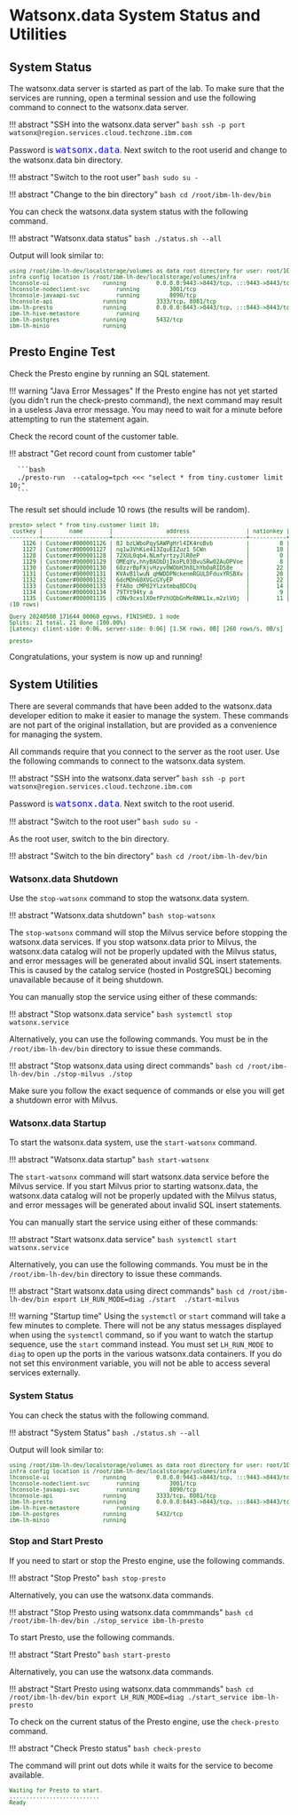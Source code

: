 # Watsonx.data System Status and Utilities

## System Status

The watsonx.data server is started as part of the lab. To make sure that the services are running, open a terminal session and use the following command to connect to the watsonx.data server.

!!! abstract "SSH into the watsonx.data server"
      ```bash
      ssh -p port watsonx@region.services.cloud.techzone.ibm.com
      ```

Password is <code style="color:blue;font-size:medium;">watsonx.data</code>.
Next switch to the root userid and change to the watsonx.data bin directory.

!!! abstract "Switch to the root user"
      ```bash
      sudo su -
      ```

!!! abstract "Change to the bin directory"
      ```bash
      cd /root/ibm-lh-dev/bin
      ```

You can check the watsonx.data system status with the following command.

!!! abstract "Watsonx.data status"
      ```bash
      ./status.sh --all
      ```

Output will look similar to:
<pre style="font-size: small; color: darkgreen; overflow: scroll">
using /root/ibm-lh-dev/localstorage/volumes as data root directory for user: root/1001 
infra config location is /root/ibm-lh-dev/localstorage/volumes/infra
lhconsole-ui				running			0.0.0.0:9443->8443/tcp, :::9443->8443/tcp
lhconsole-nodeclient-svc		running			3001/tcp
lhconsole-javaapi-svc			running			8090/tcp
lhconsole-api				running			3333/tcp, 8081/tcp
ibm-lh-presto				running			0.0.0.0:8443->8443/tcp, :::8443->8443/tcp
ibm-lh-hive-metastore			running			
ibm-lh-postgres				running			5432/tcp
ibm-lh-minio				running			
</pre>

## Presto Engine Test
Check the Presto engine by running an SQL statement. 

!!! warning "Java Error Messages"
      If the Presto engine has not yet started (you didn't run the check-presto command), the next command may result in a useless Java error message. You may need to wait for a minute before attempting to run the statement again.

Check the record count of the customer table. 

!!! abstract "Get record count from customer table"

      ```bash
      ./presto-run  --catalog=tpch <<< "select * from tiny.customer limit 10;"
      ```

The result set should include 10 rows (the results will be random).

<pre style="font-size: small; color: darkgreen; overflow: auto">
presto> select * from tiny.customer limit 10;
 custkey |        name        |                address                 | nationkey |      phone      | acctbal | mktsegment |                                                  comment                                                   
---------+--------------------+----------------------------------------+-----------+-----------------+---------+------------+------------------------------------------------------------------------------------------------------------
    1126 | Customer#000001126 | 8J bzLWboPqySAWPgHrl4IK4roBvb          |         8 | 18-898-994-6389 | 3905.97 | AUTOMOBILE | se carefully asymptotes. unusual accounts use slyly deposits; slyly regular pi                             
    1127 | Customer#000001127 | nq1w3VhKie4I3ZquEIZuz1 5CWn            |        10 | 20-830-875-6204 | 8631.35 | AUTOMOBILE | endencies. express instructions wake about th                                                              
    1128 | Customer#000001128 | 72XUL0qb4,NLmfyrtzyJlR0eP              |         0 | 10-392-200-8982 | 8123.99 | BUILDING   | odolites according to the regular courts detect quickly furiously pending foxes? unusual theodolites use p 
    1129 | Customer#000001129 | OMEqYv,hhyBAObDjIkoPL03BvuSRw02AuDPVoe |         8 | 18-313-585-9420 | 6020.02 | HOUSEHOLD  | pades affix realms. pending courts haggle slowly fluffily final requests. quickly silent deposits are. iro 
    1130 | Customer#000001130 | 60zzrBpFXjvHzyv0WObH3h8LhYbOaRID58e    |        22 | 32-503-721-8203 | 9519.36 | HOUSEHOLD  | s requests nag silently carefully special warhorses. special accounts hinder slyly. fluffily enticing      
    1131 | Customer#000001131 | KVAvB1lwuN qHWDDPNckenmRGULDFduxYRSBXv |        20 | 30-644-540-9044 |  6019.1 | MACHINERY  | er the carefully dogged courts m                                                                           
    1132 | Customer#000001132 | 6dcMOh60XVGcGYyEP                      |        22 | 32-953-419-6880 | 4962.12 | AUTOMOBILE | ges. final, special requests nag carefully carefully bold deposits. ironic requests boost slyly through th 
    1133 | Customer#000001133 | FfA0o cMP02Ylzxtmbq8DCOq               |        14 | 24-858-762-2348 | 5335.36 | MACHINERY  | g to the pending, ironic pinto beans. furiously blithe packages are fina                                   
    1134 | Customer#000001134 | 79TYt94ty a                            |         9 | 19-832-924-7391 | 8458.26 | HOUSEHOLD  | riously across the bold instructions. quickly                                                              
    1135 | Customer#000001135 | cONv9cxslXOefPzhUQbGnMeRNKL1x,m2zlVOj  |        11 | 21-517-852-3282 | 3061.78 | FURNITURE  | regular frays about the bold, regular requests use quickly even pin                                        
(10 rows)

Query 20240508_171644_00060_egvws, FINISHED, 1 node
Splits: 21 total, 21 done (100.00%)
[Latency: client-side: 0:06, server-side: 0:06] [1.5K rows, 0B] [260 rows/s, 0B/s]

presto> 
</pre>

Congratulations, your system is now up and running!

## System Utilities

There are several commands that have been added to the watsonx.data developer edition to make it easier to manage the system. These commands are not part of the original installation, but are provided as a convenience for managing the system.

All commands require that you connect to the server as the root user. Use the following commands to connect to the watsonx.data system.

!!! abstract "SSH into the watsonx.data server"
      ```bash
      ssh -p port watsonx@region.services.cloud.techzone.ibm.com
      ```

Password is <code style="color:blue;font-size:medium;">watsonx.data</code>.
Next switch to the root userid.

!!! abstract "Switch to the root user"
      ```bash
      sudo su -
      ```

As the root user, switch to the bin directory.

!!! abstract "Switch to the bin directory"
      ```bash
      cd /root/ibm-lh-dev/bin
      ```

### Watsonx.data Shutdown

Use the `stop-watsonx` command to stop the watsonx.data system.

!!! abstract "Watsonx.data shutdown"
      ```bash
      stop-watsonx
      ```

The `stop-watsonx` command will stop the Milvus service before stopping the watsonx.data services. If you stop watsonx.data prior to Milvus, the watsonx.data catalog will not be properly updated with the Milvus status, and error messages will be generated about invalid SQL insert statements. This is caused by the catalog service (hosted in PostgreSQL) becoming unavailable because of it being shutdown.

You can manually stop the service using either of these commands:

!!! abstract "Stop watsonx.data service"
      ```bash
      systemctl stop watsonx.service
      ```

Alternatively, you can use the following commands. You must be in the `/root/ibm-lh-dev/bin` directory to issue these commands.

!!! abstract "Stop watsonx.data using direct commands"
      ```bash
      cd /root/ibm-lh-dev/bin
      ./stop-milvus
      ./stop
      ```

Make sure you follow the exact sequence of commands or else you will get a shutdown error with Milvus.

### Watsonx.data Startup

To start the watsonx.data system, use the `start-watsonx` command.

!!! abstract "Watsonx.data startup"
      ```bash
      start-watsonx
      ```

The `start-watsonx` command will start watsonx.data service before the Milvus service. If you start Milvus prior to starting watsonx.data, the watsonx.data catalog will not be properly updated with the Milvus status, and error messages will be generated about invalid SQL insert statements. 

You can manually start the service using either of these commands:

!!! abstract "Start watsonx.data service"
      ```bash
      systemctl start watsonx.service
      ```

Alternatively, you can use the following commands. You must be in the `/root/ibm-lh-dev/bin` directory to issue these commands.

!!! abstract "Start watsonx.data using direct commands"
      ```bash
      cd /root/ibm-lh-dev/bin
      export LH_RUN_MODE=diag
      ./start 
      ./start-milvus
      ```

!!! warning "Startup time"
      Using the `systemctl` or `start` command will take a few minutes to complete. There will not be any status messages displayed when using the `systemctl` command, so if you want to watch the startup sequence, use the `start` command instead. You must set `LH_RUN_MODE` to `diag` to open up the ports in the various watsonx.data containers. If you do not set this environment variable, you will not be able to access several services externally.

### System Status

You can check the status with the following command.

!!! abstract "System Status"
      ```bash
      ./status.sh --all
      ```

Output will look similar to:
<pre style="font-size: small; color: darkgreen; overflow: scroll">
using /root/ibm-lh-dev/localstorage/volumes as data root directory for user: root/1001 
infra config location is /root/ibm-lh-dev/localstorage/volumes/infra
lhconsole-ui				running			0.0.0.0:9443->8443/tcp, :::9443->8443/tcp
lhconsole-nodeclient-svc		running			3001/tcp
lhconsole-javaapi-svc			running			8090/tcp
lhconsole-api				running			3333/tcp, 8081/tcp
ibm-lh-presto				running			0.0.0.0:8443->8443/tcp, :::8443->8443/tcp
ibm-lh-hive-metastore			running			
ibm-lh-postgres				running			5432/tcp
ibm-lh-minio				running			
</pre>

### Stop and Start Presto

If you need to start or stop the Presto engine, use the following commands.

!!! abstract "Stop Presto"
      ```bash
      stop-presto
      ```

Alternatively, you can use the watsonx.data commands.

!!! abstract "Stop Presto using watsonx.data commmands"
      ```bash
      cd /root/ibm-lh-dev/bin
      ./stop_service ibm-lh-presto
      ```

To start Presto, use the following commands.

!!! abstract "Start Presto"
      ```bash
      start-presto
      ```

Alternatively, you can use the watsonx.data commands.

!!! abstract "Start Presto using watsonx.data commmands"
      ```bash
      cd /root/ibm-lh-dev/bin
      export LH_RUN_MODE=diag
      ./start_service ibm-lh-presto
      ```

To check on the current status of the Presto engine, use the `check-presto` command.

!!! abstract "Check Presto status"
      ```bash
      check-presto
      ```

The command will print out dots while it waits for the service to become available.
<pre style="font-size: small; color: darkgreen">
Waiting for Presto to start.
...........................
Ready
</pre>

